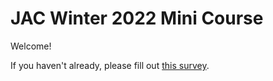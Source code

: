 # JAC Winter 2022 Mini Course
Welcome!

If you haven't already, please fill out [this survey](https://forms.gle/p7shZXRzxinZ3ZJF7).
